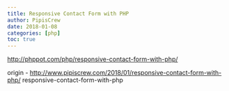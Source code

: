 ```yaml
---
title: Responsive Contact Form with PHP
author: PipisCrew
date: 2018-01-08
categories: [php]
toc: true
---
```


http://phppot.com/php/responsive-contact-form-with-php/

origin - http://www.pipiscrew.com/2018/01/responsive-contact-form-with-php/ responsive-contact-form-with-php